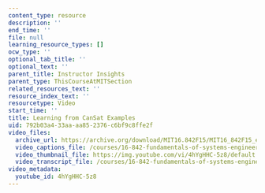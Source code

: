 ```yaml
---
content_type: resource
description: ''
end_time: ''
file: null
learning_resource_types: []
ocw_type: ''
optional_tab_title: ''
optional_text: ''
parent_title: Instructor Insights
parent_type: ThisCourseAtMITSection
related_resources_text: ''
resource_index_text: ''
resourcetype: Video
start_time: ''
title: Learning from CanSat Examples
uid: 792b03a4-33aa-aa85-2376-c6bf9c8ffe2f
video_files:
  archive_url: https://archive.org/download/MIT16.842F15/MIT16_842F15_educator_05_300k.mp4
  video_captions_file: /courses/16-842-fundamentals-of-systems-engineering-fall-2015/b08db9e43cdf5c9b936a45b617946bdd_4hYgHHC-5z8.vtt
  video_thumbnail_file: https://img.youtube.com/vi/4hYgHHC-5z8/default.jpg
  video_transcript_file: /courses/16-842-fundamentals-of-systems-engineering-fall-2015/d73acfcf3dfc3bb064736603c269ffa0_4hYgHHC-5z8.pdf
video_metadata:
  youtube_id: 4hYgHHC-5z8
---
```

